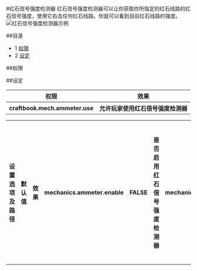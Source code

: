 #红石信号强度检测器
红石信号强度检测器可以让你获取你所指定的红石线路的红石信号强度，使用它右击任何红石线路。你就可以看到目前红石线路的强度。
![红石信号强度检测器示例](http://wiki.sk89q.com/w/content/d/da/Ammeter.png)

##目录
 * 1 [权限](#权限)
 * 2 [设定](#设定)
 
##权限
<table class="wiki-table">
<tr>
<th>权限</th>
<th>效果</th>
</tr>
<tr>
<th>craftbook.mech.ammeter.use </th>
<th>允许玩家使用红石信号强度检测器</th>
</tr>

##设定
<table class="wiki-table">
<tr>
<th>设置选项及路径</th>
<th>默认值</th>
<th>效果</th>
<th>mechanics.ammeter.enable </th>
<th>FALSE</th>
<th>是否启用红石信号强度检测器</th>
<th>mechanics.ammeter.item </th>
<th>COAL</th>
<th>设置红石信号强度检测器是什么物品</th>
</tr>
